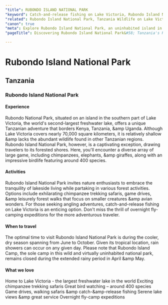 ```yaml
---
"title": RUBONDO ISLAND NATIONAL PARK
"keyword": Catch-and-release fishing on Lake Victoria, Rubondo Island National Park
"related": Rubondo Island National Park, Tanzania Wildlife on Lake Victoria's largest island, Big game on Rubondo Island, Chimpanzee trekking on Rubondo, Birdwatching in Rubondo Island National Park, Catch-and-release fishing on Lake Victoria, Forest activities in Rubondo, Overnight fly-camping on Rubondo Island, Cooler, dry season in Rubondo (June to October), Rubondo Island Camp, the only camp in the uninhabited national park
"canon": true
"meta": Explore Rubondo Island National Park, an uninhabited island in Lake Victoria, home to diverse wildlife, including chimpanzees, elephants, and an array of bird species. Discover the best time to visit this secluded island paradise.
"pageTitle": Discovering Rubondo Island National Park&#58; Tanzania's Hidden Island Gem

---
```


# Rubondo Island National Park
## Tanzania
### Rubondo Island National Park

#### Experience
Rubondo National Park, situated on an island in the southern part of Lake Victoria, the world's second-largest freshwater lake, offers a unique Tanzanian adventure that borders Kenya, Tanzania, &amp Uganda.
Although Lake Victoria covers nearly 70,000 square kilometers, it is relatively shallow &amp lacks the abundant wildlife found in other Tanzanian regions. Rubondo Island National Park, however, is a captivating exception, drawing travelers to its forested shores. Here, you'll encounter a diverse array of large game, including chimpanzees, elephants, &amp giraffes, along with an impressive birdlife featuring around 400 species.

#### Activities
Rubondo Island National Park invites nature enthusiasts to embrace the tranquility of lakeside living while partaking in various forest activities. Options include exhilarating chimpanzee trekking safaris, game drives, &amp leisurely forest walks that focus on smaller creatures &amp avian wonders. For those seeking angling adventures, catch-and-release fishing on Lake Victoria is an enticing option. Don't miss the thrill of overnight fly-camping expeditions for the more adventurous traveler.

#### When to travel
The optimal time to visit Rubondo Island National Park is during the cooler, dry season spanning from June to October. Given its tropical location, rain showers can occur on any given day. Please note that Rubondo Island Camp, the sole camp in this wild and virtually uninhabited national park, remains closed during the extended rainy period in April &amp May.


#### What we love
Home to Lake Victoria - the largest freshwater lake in the world
Exciting chimpanzee trekking safaris
Great bird watching – around 400 species
Game drives, walking safaris &amp catch-&amp-release fishing
Serene lake views &amp great service
Overnight fly-camp expeditions